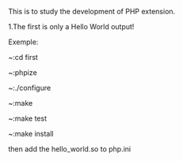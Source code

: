 This is to study the development of PHP extension.

1.The first is only a Hello World output!

Exemple:


~:cd first

~:phpize

~:./configure

~:make

~:make test

~:make install

then add the hello_world.so to php.ini

